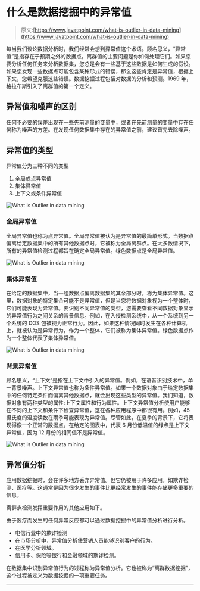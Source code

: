 # 什么是数据挖掘中的异常值

> 原文:[https://www.javatpoint.com/what-is-outlier-in-data-mining](https://www.javatpoint.com/what-is-outlier-in-data-mining)

每当我们谈论数据分析时，我们经常会想到异常值这个术语。顾名思义，“异常值”是指存在于预期之外的数据点。离群值的主要问题是你如何处理它们。如果您要分析任何任务来分析数据集，您总是会有一些基于这些数据是如何生成的假设。如果您发现一些数据点可能包含某种形式的错误，那么这些肯定是异常值，根据上下文，您希望克服这些错误。数据挖掘过程包括对数据的分析和预测。1969 年，格拉布斯引入了离群值的第一个定义。

## 异常值和噪声的区别

任何不必要的误差出现在一些先前测量的变量中，或者在先前测量的变量中存在任何称为噪声的方差。在发现任何数据集中存在的异常值之前，建议首先去除噪声。

## 异常值的类型

异常值分为三种不同的类型

1.  全局或点异常值
2.  集体异常值
3.  上下文或条件异常值

![What is Outlier in data mining](../Images/34f4e6f554d32571f25f173a80d48b6b.png)

### 全局异常值

全局异常值也称为点异常值。全局异常值被认为是异常值的最简单形式。当数据点偏离给定数据集中的所有其他数据点时，它被称为全局离群点。在大多数情况下，所有的异常值检测过程都旨在确定全局异常值。绿色数据点是全局异常值。

![What is Outlier in data mining](../Images/440aaea505db77bc639e392f885046d5.png)

### 集体异常值

在给定的数据集中，当一组数据点偏离数据集的其余部分时，称为集体异常值。这里，数据对象的特定集合可能不是异常值，但是当您将数据对象视为一个整体时，它们可能表现为异常值。要识别不同异常值的类型，您需要查看不同数据对象显示的异常值行为之间关系的背景信息。例如，在入侵检测系统中，从一个系统到另一个系统的 DOS 包被视为正常行为。因此，如果这种情况同时发生在各种计算机上，就被认为是异常行为，作为一个整体，它们被称为集体异常值。绿色数据点作为一个整体代表了集体异常值。

![What is Outlier in data mining](../Images/306d4360939c211c1ded13a6ab1bad5b.png)

### 背景异常值

顾名思义，“上下文”是指在上下文中引入的异常值。例如，在语音识别技术中，单一背景噪声。上下文异常值也称为条件异常值。如果一个数据对象由于给定数据集中的任何特定条件而偏离其他数据点，就会出现这些类型的异常值。我们知道，数据对象有两种类型的属性:上下文属性和行为属性。上下文异常值分析使用户能够在不同的上下文和条件下检查异常值，这在各种应用程序中都很有用。例如，45 摄氏度的温度读数在雨季可能表现为异常值。尽管如此，在夏季的背景下，它将表现得像一个正常的数据点。在给定的图表中，代表 6 月份低温值的绿点是上下文异常值，因为 12 月份的相同值不是异常值。

![What is Outlier in data mining](../Images/3770bd4f597b070a792c83c181a523b5.png)

## 异常值分析

应用数据挖掘时，会在许多地方丢弃异常值。但它仍被用于许多应用，如欺诈检测、医疗等。这通常是因为很少发生的事件比更经常发生的事件能存储更多重要的信息。

离群点检测发挥重要作用的其他应用如下。

由于医疗而发生的任何异常反应都可以通过数据挖掘中的异常值分析进行分析。

*   电信行业中的欺诈检测
*   在市场分析中，异常值分析使营销人员能够识别客户的行为。
*   在医学分析领域。
*   信用卡、保险等银行和金融领域的欺诈检测。

在数据集中识别异常值行为的过程称为异常值分析。它也被称为“离群数据挖掘”，这个过程被定义为数据挖掘的一项重要任务。

* * *
